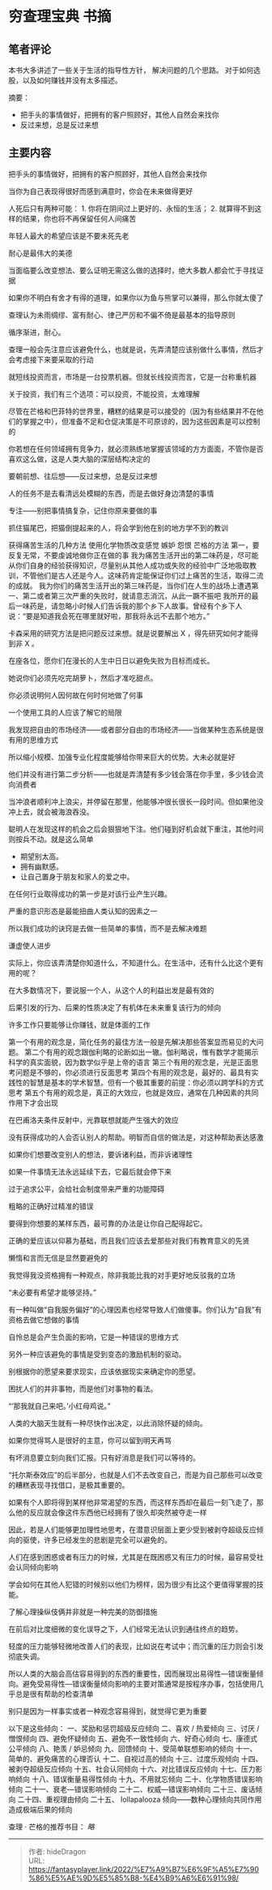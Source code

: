 # 穷查理宝典   书摘


## 笔者评论
本书大多讲述了一些关于生活的指导性方针， 解决问题的几个思路。
对于如何选股，以及如何赚钱并没有太多描述。

摘要：
- 把手头的事情做好，把拥有的客户照顾好，其他人自然会来找你
- 反过来想，总是反过来想

## 主要内容

把手头的事情做好，把拥有的客户照顾好，其他人自然会来找你

当你为自己表现得很好而感到满意时，你会在未来做得更好

人死后只有两种可能： 1. 你将在阴间过上更好的、永恒的生活； 2. 就算得不到这样的结果，你也将不再保留任何人间痛苦

年轻人最大的希望应该是不要未死先老

耐心是最伟大的美德

当面临要么改变想法、要么证明无需这么做的选择时，绝大多数人都会忙于寻找证据

如果你不明白有舍才有得的道理，如果你以为鱼与熊掌可以兼得，那么你就太傻了

查理认为未雨绸缪、富有耐心、律己严厉和不偏不倚是最基本的指导原则

循序渐进，耐心。

查理一般会先注意应该避免什么，也就是说，先弄清楚应该别做什么事情，然后才会考虑接下来要采取的行动

就短线投资而言，市场是一台投票机器。但就长线投资而言，它是一台称重机器

关于投资，我们有三个选项：可以投资，不能投资，太难理解

尽管在芒格和巴菲特的世界里，糟糕的结果是可以接受的（因为有些结果并不在他们的掌握之中），但准备不足和仓促决策是不可原谅的，因为这些因素是可以控制的

你若想在任何领域拥有竞争力，就必须熟练地掌握该领域的方方面面，不管你是否喜欢这么做，这是人类大脑的深层结构决定的

要朝前想、往后想——反过来想，总是反过来想

人的任务不是去看清远处模糊的东西，而是去做好身边清楚的事情

专注——别把事情搞复杂，记住你原来要做的事

抓住猫尾巴，把猫倒提起来的人，将会学到他在别的地方学不到的教训

获得痛苦生活的几种方法
使用化学物质改变感觉
嫉妒
怨恨
芒格的方法
第一，要反复无常，不要虔诚地做你正在做的事
我为痛苦生活开出的第二味药是，尽可能从你们自身的经验获得知识，尽量别从其他人成功或失败的经验中广泛地吸取教训，不管他们是古人还是今人。这味药肯定能保证你们过上痛苦的生活，取得二流的成就。
我为你们的痛苦生活开出的第三味药是，当你们在人生的战场上遭遇第一、第二或者第三次严重的失败时，就请意志消沉，从此一蹶不振吧
我所开的最后一味药是，请忽略小时候人们告诉我的那个乡下人故事。曾经有个乡下人说：“要是知道我会死在哪里就好啦，那我将永远不去那个地方。”

卡森采用的研究方法是把问题反过来想。就是说要解出 X ，得先研究如何才能得到非 X 。

在座各位，愿你们在漫长的人生中日日以避免失败为目标而成长。

她说你们必须先吃完胡萝卜，然后才准吃甜点。

你必须说明何人因何故在何时何地做了何事

一个使用工具的人应该了解它的局限

我发现把自由的市场经济——或者部分自由的市场经济——当做某种生态系统是很有用的思维方式

所以缩小规模、加强专业化程度能够给你带来巨大的优势。大未必就是好

他们并没有进行第二步分析——也就是弄清楚有多少钱会落在你手里，多少钱会流向消费者

当冲浪者顺利冲上浪尖，并停留在那里，他能够冲很长很长一段时间。但如果他没冲上去，就会被海浪吞没。

聪明人在发现这样的机会之后会狠狠地下注。他们碰到好机会就下重注，其他时间则按兵不动。就是这么简单

- 期望别太高。　
- 拥有幽默感。　 
- 让自己置身于朋友和家人的爱之中。

在任何行业取得成功的第一步是对该行业产生兴趣。

严重的意识形态是最能扭曲人类认知的因素之一

所以我们成功的诀窍是去做一些简单的事情，而不是去解决难题

谦虚使人进步

实际上，你应该弄清楚你知道什么，不知道什么。在生活中，还有什么比这个更有用的呢？

在大多数情况下，要说服一个人，从这个人的利益出发是最有效的

后果引发的行为、后果的性质决定了有机体在未来重复该行为的倾向

许多工作只要能够让你赚钱，就是体面的工作

第一个有用的观念是，简化任务的最佳方法一般是先解决那些答案显而易见的大问题。
第二个有用的观念跟伽利略的论断如出一辙。伽利略说，惟有数学才能揭示科学的真实面貌，因为数学似乎是上帝的语言
第三个有用的观念是，光是正面思考问题是不够的，你必须进行反面思考
第四个有用的观念是，最好的、最具有实践性的智慧是基本的学术智慧。但有一个极其重要的前提：你必须以跨学科的方式思考
第五个有用的观念是，真正的大效应，也就是效应，通常在几种因素的共同作用下才会出现

在巴甫洛夫条件反射中，光靠联想就能产生强大的效应

没有获得成功的人会否认别人的帮助。明智而自信的做法是，对这种帮助表达感激

如果你们想要改变别人的想法，要诉诸利益，而非诉诸理性

如果一件事情无法永远延续下去，它最后就会停下来

过于追求公平，会给社会制度带来严重的功能障碍

粗略的正确好过精准的错误

要得到你想要的某样东西，最可靠的办法是让你自己配得起它。

正确的爱应该以仰慕为基础，而且我们应该去爱那些对我们有教育意义的先贤

懒惰和言而无信是显然要避免的

我觉得我没资格拥有一种观点，除非我能比我的对手更好地反驳我的立场

“未必要有希望才能够坚持。”

有一种叫做“自我服务偏好”的心理因素也经常导致人们做傻事。你们认为“自我”有资格去做它想做的事情

自怜总是会产生负面的影响，它是一种错误的思维方式

另外一种应该避免的事情是受到变态的激励机制的驱动。

别根据你的愿望来要求现实，应该依据现实来确定你的愿望。

困扰人们的并非事物，而是他们对事物的看法。

“‘那我就自己来吧。’小红母鸡说。”

人类的大脑天生就有一种尽快作出决定，以此消除怀疑的倾向。

如果你觉得骂人是很好的主意，你可以留到明天再骂

有坏消息要立刻向我们汇报。只有好消息是我们可以等待的。

“托尔斯泰效应”的后半部分，也就是人们不去改变自己，而是为自己那些可以改变的糟糕表现寻找借口，是极其重要的。

如果有个人即将得到某样他非常渴望的东西，而这样东西却在最后一刻飞走了，那么他的反应就会像这件东西他已经拥有了很久却突然被夺走一样

因此，若是人们能够更加理性地思考，在潜意识层面上更少受到被剥夺超级反应倾向的驱使，许多已经发生的悲剧是完全可以避免的。

人们在感到困惑或者有压力的时候，尤其是在既困惑又有压力的时候，最容易受社会认同倾向影响

学会如何在其他人犯错的时候别以他们为榜样，因为很少有比这个更值得掌握的技能。

了解心理操纵伎俩并非就是一种完美的防御措施

在前后对比度细微的变化误导之下，人们经常无法认识到通往终点的趋势。

轻度的压力能够轻微地改善人们的表现，比如说在考试中；而沉重的压力则会引发彻底失调。

所以人类的大脑会高估容易得到的东西的重要性，因而展现出易得性—错误衡量倾向。避免受易得性—错误衡量倾向影响的主要对策通常是按程序办事，包括使用几乎总是很有帮助的检查清单

别只是因为一样事实或者一种观念容易得到，就觉得它更为重要

以下是这些倾向：
一、奖励和惩罚超级反应倾向
二、喜欢 / 热爱倾向
三、讨厌 / 憎恨倾向
四、避免怀疑倾向
五、避免不一致性倾向
六、好奇心倾向
七、康德式公平倾向
八、艳羡 / 妒忌倾向
九、回馈倾向
十、受简单联想影响的倾向
十一、简单的、避免痛苦的心理否认
十二、自视过高的倾向
十三、过度乐观倾向
十四、被剥夺超级反应倾向
十五、社会认同倾向
十六、对比错误反应倾向
十七、压力影响倾向
十八、错误衡量易得性倾向
十九、不用就忘倾向
二十、化学物质错误影响倾向
二十一、衰老—错误影响倾向
二十二、权威—错误影响倾向
二十三、废话倾向
二十四、重视理由倾向
二十五、 lollapalooza 倾向——数种心理倾向共同作用造成极端后果的倾向

查理 · 芒格的推荐书目： *略*

---

> 作者: hideDragon  
> URL: https://fantasyplayer.link/2022/%E7%A9%B7%E6%9F%A5%E7%90%86%E5%AE%9D%E5%85%B8-%E4%B9%A6%E6%91%98/  

